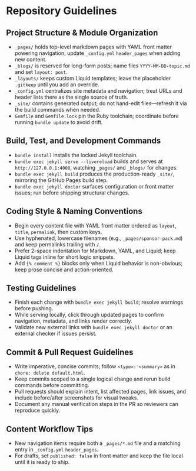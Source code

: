 # Repository Guidelines

## Project Structure & Module Organization

- `_pages/` holds top-level markdown pages with YAML front matter powering navigation; update `_config.yml` `header_pages` when adding new content.
- `_blogs/` is reserved for long-form posts; name files `YYYY-MM-DD-topic.md` and set `layout: post`.
- `_layouts/` keeps custom Liquid templates; leave the placeholder `.gitkeep` until you add an override.
- `_config.yml` centralizes site metadata and navigation; treat URLs and header lists there as the single source of truth.
- `_site/` contains generated output; do not hand-edit files—refresh it via the build commands when needed.
- `Gemfile` and `Gemfile.lock` pin the Ruby toolchain; coordinate before running `bundle update` to avoid drift.

## Build, Test, and Development Commands

- `bundle install` installs the locked Jekyll toolchain.
- `bundle exec jekyll serve --livereload` builds and serves at `http://127.0.0.1:4000`, watching `_pages/` and `_blogs/` for changes.
- `bundle exec jekyll build` produces the production-ready `_site/`, mirroring the GitHub Pages build step.
- `bundle exec jekyll doctor` surfaces configuration or front matter issues; run before shipping structural changes.

## Coding Style & Naming Conventions

- Begin every content file with YAML front matter ordered as `layout`, `title`, `permalink`, then custom keys.
- Use hyphenated, lowercase filenames (e.g., `_pages/sponsor-pack.md`) and keep permalinks trailing with `/`.
- Prefer 2-space indentation for Markdown, YAML, and Liquid; keep Liquid tags inline for short logic snippets.
- Add `{% comment %}` blocks only when Liquid behavior is non-obvious; keep prose concise and action-oriented.

## Testing Guidelines

- Finish each change with `bundle exec jekyll build`; resolve warnings before pushing.
- While serving locally, click through updated pages to confirm navigation, metadata, and links render correctly.
- Validate new external links with `bundle exec jekyll doctor` or an external checker if issues persist.

## Commit & Pull Request Guidelines

- Write imperative, concise commits; follow `<type>: <summary>` as in `chore: delete default.html`.
- Keep commits scoped to a single logical change and rerun build commands before committing.
- Pull requests should explain intent, list affected pages, link issues, and include before/after screenshots for visual tweaks.
- Document any manual verification steps in the PR so reviewers can reproduce quickly.

## Content Workflow Tips

- New navigation items require both a `_pages/*.md` file and a matching entry in `_config.yml` `header_pages`.
- For drafts, set `published: false` in front matter and keep the file local until it is ready to ship.
